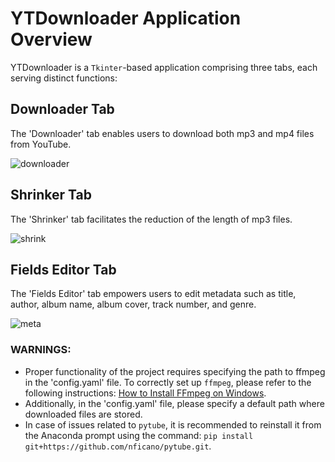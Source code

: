 # YTDownloader Application Overview

YTDownloader is a `Tkinter`-based application comprising three tabs, each serving distinct functions:

## Downloader Tab
The 'Downloader' tab enables users to download both mp3 and mp4 files from YouTube.

![downloader](https://github.com/dariusz-piekarz/tkinter-YouTube-Downloader-and-music-tools/assets/162720843/ad00a893-41d7-456e-b064-f932de609dec)

## Shrinker Tab
The 'Shrinker' tab facilitates the reduction of the length of mp3 files.

![shrink](https://github.com/dariusz-piekarz/tkinter-YouTube-Downloader-and-music-tools/assets/162720843/b8a5af88-c4d5-44bd-ad06-2eb048120d76)

## Fields Editor Tab
The 'Fields Editor' tab empowers users to edit metadata such as title, author, album name, album cover, track number, and genre.

![meta](https://github.com/dariusz-piekarz/tkinter-YouTube-Downloader-and-music-tools/assets/162720843/fc7eefa2-1625-44bc-9611-79be90758537)



### WARNINGS:
- Proper functionality of the project requires specifying the path to ffmpeg in the 'config.yaml' file. To correctly set up `ffmpeg`, please refer to the following instructions: [How to Install FFmpeg on Windows](https://www.wikihow.com/Install-FFmpeg-on-Windows).
- Additionally, in the 'config.yaml' file, please specify a default path where downloaded files are stored.
- In case of issues related to `pytube`, it is recommended to reinstall it from the Anaconda prompt using the command: `pip install git+https://github.com/nficano/pytube.git`.
